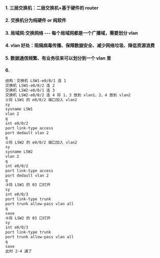 #### 1. 三层交换机：二层交换机+基于硬件的 router
#### 2. 交换机分为纯硬件 or 纯软件
#### 3. 局域网:交换网络 --- 每个局域网都是一个广播域，需要划分 vlan
#### 4. vlan 好处：阻隔病毒传播、保障数据安全、减少网络垃圾、降低资源浪费
#### 5. 数据通信频繁、有业务往来可以划分到一个 vlan 里
#### 6.
```sh
结构：交换机 LSW1-e0/0/1 连 1
交换机 LSW1-e0/0/2 连 2
交换机 LSW2-e0/0/1 连 3
交换机 LSW2-e0/0/2 连 4 将 1，3 放到 vlan1，2，4 放到 vlan2
①将 LSW1 的 e0/0/2 端口加入 vlan2
sy
sysname LSW1
vlan 2
q
int e0/0/2
port link-type access
port dedault vlan 2
q
②将 LSW2 的 e0/0/2 端口加入 vlan2
sy
sysname LSW2
vlan 2
q
int e0/0/2
port link-type access
port dedault vlan 2
q
③将 LSW1 的 03 口打开
sy
int e0/0/3
port link-type trunk
port trunk allow-pass vlan all
q
save
④将 LSW2 的 03 口打开
sy
int e0/0/3
port link-type trunk
port trunk allow-pass vlan all
q
save
此时 2-4 通了
```
